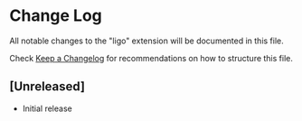 # Change Log

All notable changes to the "ligo" extension will be documented in this file.

Check [Keep a Changelog](http://keepachangelog.com/) for recommendations on how to structure this file.

## [Unreleased]

- Initial release